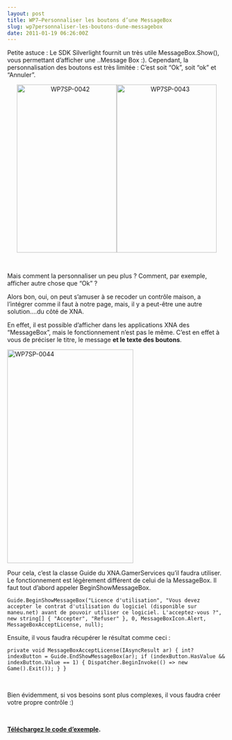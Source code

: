 ```yaml
---
layout: post
title: WP7–Personnaliser les boutons d’une MessageBox
slug: wp7personnaliser-les-boutons-dune-messagebox
date: 2011-01-19 06:26:00Z
---
```


<p>Petite astuce : Le SDK Silverlight fournit un très utile MessageBox.Show(), vous permettant d’afficher une ..Message Box :). Cependant, la personnalisation des boutons est très limitée : C’est soit “Ok”, soit “ok” et “Annuler”.</p>  <p align="center"><a href="http://blog.maneu.org/wp-content/uploads/2011/01/WP7SP-0042.png"><img style="background-image: none; border-right-width: 0px; margin: ; padding-left: 0px; padding-right: 0px; display: inline; border-top-width: 0px; border-bottom-width: 0px; border-left-width: 0px; padding-top: 0px" title="WP7SP-0042" border="0" alt="WP7SP-0042" src="http://blog.maneu.org/wp-content/uploads/2011/01/WP7SP-0042_thumb.png" width="230" height="387" /></a><a href="http://blog.maneu.org/wp-content/uploads/2011/01/WP7SP-0043.png"><img style="background-image: none; border-right-width: 0px; margin: ; padding-left: 0px; padding-right: 0px; display: inline; border-top-width: 0px; border-bottom-width: 0px; border-left-width: 0px; padding-top: 0px" title="WP7SP-0043" border="0" alt="WP7SP-0043" src="http://blog.maneu.org/wp-content/uploads/2011/01/WP7SP-0043_thumb.png" width="230" height="387" /></a></p>  <p>&#160;</p>  <p>Mais comment la personnaliser un peu plus ? Comment, par exemple, afficher autre chose que “Ok” ?</p>  <p>Alors bon, oui, on peut s’amuser à se recoder un contrôle maison, a l’intégrer comme il faut à notre page, mais, il y a peut-être une autre solution….du côté de XNA.</p>  <p>En effet, il est possible d’afficher dans les applications XNA des “MessageBox”, mais le fonctionnement n’est pas le même. C’est en effet à vous de préciser le titre, le message <strong>et le texte des boutons</strong>.</p>  <p><a href="http://blog.maneu.org/wp-content/uploads/2011/01/WP7SP-0044.png"><img style="background-image: none; border-right-width: 0px; margin: ; padding-left: 0px; padding-right: 0px; display: block; float: none; border-top-width: 0px; border-bottom-width: 0px; border-left-width: 0px; padding-top: 0px" title="WP7SP-0044" border="0" alt="WP7SP-0044" src="http://blog.maneu.org/wp-content/uploads/2011/01/WP7SP-0044_thumb.png" width="290" height="492" /></a></p>  <p>Pour cela, c’est la classe Guide du XNA.GamerServices qu’il faudra utiliser. Le fonctionnement est légèrement différent de celui de la MessageBox. Il faut tout d’abord appeler BeginShowMessageBox.</p> <code>Guide.BeginShowMessageBox(&quot;Licence d'utilisation&quot;, &quot;Vous devez accepter le contrat d'utilisation du logiciel (disponible sur maneu.net) avant de pouvoir utiliser ce logiciel. L'acceptez-vous ?&quot;, new string[] { &quot;Accepter&quot;, &quot;Refuser&quot; }, 0, MessageBoxIcon.Alert, MessageBoxAcceptLicense, null); </code>  <p>Ensuite, il vous faudra récupérer le résultat comme ceci :</p> <code>private void MessageBoxAcceptLicense(IAsyncResult ar) { int? indexButton = Guide.EndShowMessageBox(ar); if (indexButton.HasValue &amp;&amp; indexButton.Value == 1) { Dispatcher.BeginInvoke(() =&gt; new Game().Exit()); } } </code>  <p>&#160;</p>  <p>Bien évidemment, si vos besoins sont plus complexes, il vous faudra créer votre propre contrôle :)</p>  <p>&#160;</p>  <p><strong><a href="https://bitbucket.org/christophermaneu/wp7codeshare/downloads/WP7MessageBox.zip">Téléchargez le code d’exemple</a>.</strong></p>
